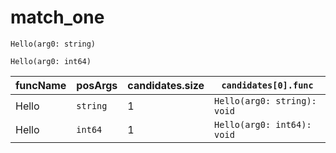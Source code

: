 # match_one

```dexscript
Hello(arg0: string)
```

```dexscript
Hello(arg0: int64)
```

| funcName | posArgs  | candidates.size | `candidates[0].func`        |
| -------- | -------- | --------------- | --------------------------- |
| Hello    | `string` | 1               | `Hello(arg0: string): void` |
| Hello    | `int64`  | 1               | `Hello(arg0: int64): void`  |


